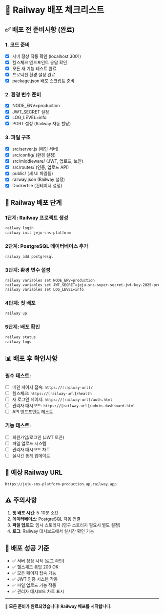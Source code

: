 # 🚀 **Railway 배포 체크리스트**

## ✅ **배포 전 준비사항 (완료)**

### 1. **코드 준비**
- [x] 서버 정상 작동 확인 (localhost:3001)
- [x] 헬스체크 엔드포인트 응답 확인
- [x] 모든 새 기능 테스트 완료
- [x] 프로덕션 환경 설정 완료
- [x] package.json 배포 스크립트 준비

### 2. **환경 변수 준비**
- [x] NODE_ENV=production
- [x] JWT_SECRET 설정
- [x] LOG_LEVEL=info
- [x] PORT 설정 (Railway 자동 할당)

### 3. **파일 구조**
- [x] src/server.js (메인 서버)
- [x] src/config/ (환경 설정)
- [x] src/middleware/ (JWT, 업로드, 보안)
- [x] src/routes/ (인증, 업로드 API)
- [x] public/ (새 UI 파일들)
- [x] railway.json (Railway 설정)
- [x] Dockerfile (컨테이너 설정)

## 🚀 **Railway 배포 단계**

### 1단계: Railway 프로젝트 생성
```bash
railway login
railway init jeju-sns-platform
```

### 2단계: PostgreSQL 데이터베이스 추가
```bash
railway add postgresql
```

### 3단계: 환경 변수 설정
```bash
railway variables set NODE_ENV=production
railway variables set JWT_SECRET=jeju-sns-super-secret-jwt-key-2025-production
railway variables set LOG_LEVEL=info
```

### 4단계: 첫 배포
```bash
railway up
```

### 5단계: 배포 확인
```bash
railway status
railway logs
```

## 📊 **배포 후 확인사항**

### 필수 테스트:
- [ ] 메인 페이지 접속: `https://[railway-url]/`
- [ ] 헬스체크: `https://[railway-url]/health`
- [ ] 새 로그인 페이지: `https://[railway-url]/auth.html`
- [ ] 관리자 대시보드: `https://[railway-url]/admin-dashboard.html`
- [ ] API 엔드포인트 테스트

### 기능 테스트:
- [ ] 회원가입/로그인 (JWT 토큰)
- [ ] 파일 업로드 시스템
- [ ] 관리자 대시보드 차트
- [ ] 실시간 통계 업데이트

## 🔧 **예상 Railway URL**
```
https://jeju-sns-platform-production.up.railway.app
```

## ⚠️ **주의사항**

1. **첫 배포 시간**: 5-10분 소요
2. **데이터베이스**: PostgreSQL 자동 연결
3. **파일 업로드**: 임시 스토리지 (영구 스토리지 필요시 별도 설정)
4. **로그**: Railway 대시보드에서 실시간 확인 가능

## 🎯 **배포 성공 기준**

- ✅ 서버 정상 시작 (로그 확인)
- ✅ 헬스체크 응답 200 OK
- ✅ 모든 페이지 접속 가능
- ✅ JWT 인증 시스템 작동
- ✅ 파일 업로드 기능 작동
- ✅ 관리자 대시보드 차트 표시

---

**🍊 모든 준비가 완료되었습니다! Railway 배포를 시작합니다.**